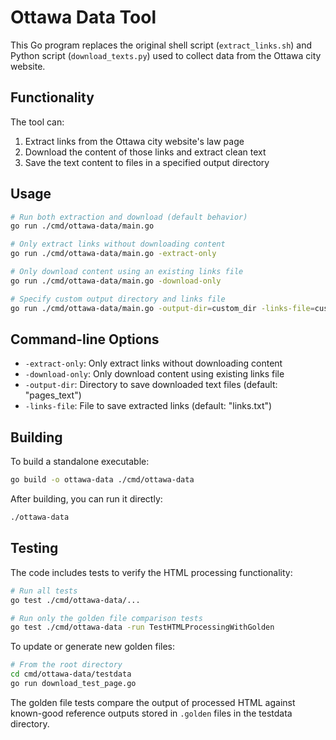 # Ottawa Data Tool

This Go program replaces the original shell script (`extract_links.sh`) and Python script (`download_texts.py`) used to collect data from the Ottawa city website.

## Functionality

The tool can:

1. Extract links from the Ottawa city website's law page
2. Download the content of those links and extract clean text
3. Save the text content to files in a specified output directory

## Usage

```bash
# Run both extraction and download (default behavior)
go run ./cmd/ottawa-data/main.go

# Only extract links without downloading content
go run ./cmd/ottawa-data/main.go -extract-only

# Only download content using an existing links file
go run ./cmd/ottawa-data/main.go -download-only

# Specify custom output directory and links file
go run ./cmd/ottawa-data/main.go -output-dir=custom_dir -links-file=custom_links.txt
```

## Command-line Options

- `-extract-only`: Only extract links without downloading content
- `-download-only`: Only download content using existing links file
- `-output-dir`: Directory to save downloaded text files (default: "pages_text")
- `-links-file`: File to save extracted links (default: "links.txt")

## Building

To build a standalone executable:

```bash
go build -o ottawa-data ./cmd/ottawa-data
```

After building, you can run it directly:

```bash
./ottawa-data
```

## Testing

The code includes tests to verify the HTML processing functionality:

```bash
# Run all tests
go test ./cmd/ottawa-data/...

# Run only the golden file comparison tests
go test ./cmd/ottawa-data -run TestHTMLProcessingWithGolden
```

To update or generate new golden files:

```bash
# From the root directory
cd cmd/ottawa-data/testdata
go run download_test_page.go
```

The golden file tests compare the output of processed HTML against known-good reference outputs stored in `.golden` files in the testdata directory.
